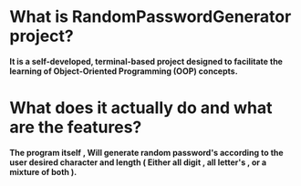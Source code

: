 # What is RandomPasswordGenerator project?
**It is a self-developed, terminal-based project designed to facilitate the learning of Object-Oriented Programming (OOP) concepts.**

# What does it actually do and what are the features?
**The program itself , Will generate random password's according to the user desired character and length ( Either all digit , all letter's , or a mixture of both ).**


